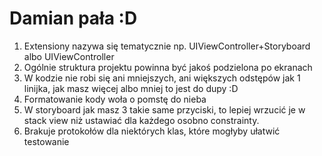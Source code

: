 # Damian pała :D


1. Extensiony nazywa się tematycznie np. UIViewController+Storyboard albo UIViewController
2. Ogólnie struktura projektu powinna być jakoś podzielona po ekranach
3. W kodzie nie robi się ani mniejszych, ani większych odstępów jak 1 linijka, jak masz więcej albo mniej to jest do dupy :D
4. Formatowanie kody woła o pomstę do nieba
5. W storyboard jak masz 3 takie same przyciski, to lepiej wrzucić je w stack view niż ustawiać dla każdego osobno constrainty.
6. Brakuje protokołów dla niektórych klas, które mogłyby ułatwić testowanie

